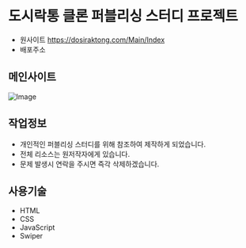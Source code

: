 # 도시락통 클론 퍼블리싱 스터디 프로젝트

- 원사이트 https://dosiraktong.com/Main/Index
- 배포주소

## 메인사이트

![Image](/asset/시안.png)

## 작업정보

- 개인적인 퍼블리싱 스터디를 위해 참조하여 제작하게 되었습니다.
- 전체 리소스는 원저작자에게 있습니다.
- 문제 발생시 연락을 주시면 즉각 삭제하겠습니다.

## 사용기술

- HTML
- CSS
- JavaScript
- Swiper
